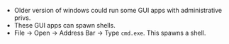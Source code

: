 - Older version of windows could run some GUI apps with administrative privs.
- These GUI apps can spawn shells.
- File -> Open -> Address Bar -> Type `cmd.exe`. This spawns a shell.